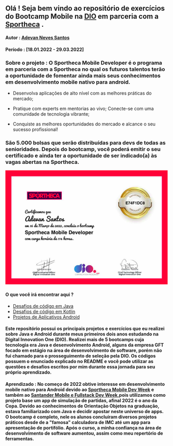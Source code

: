 ## Olá ! Seja bem vindo ao repositório de exercícios do Bootcamp Mobile na [DIO](https://dio.me/sign-up?ref=WDIQVSHDCK) em parceria com a [Sportheca](https://sportheca.io/ptbr/) .

#### Autor : [Adevan Neves Santos](https://www.linkedin.com/in/adevan-neves-santos/)
#### Período : [18.01.2022 -  29.03.2022]

### Sobre o projeto : O Sportheca Mobile Developer é o programa em parceria com a Sportheca no qual os futuros talentos terão a oportunidade de fomentar ainda mais seus conhecimentos em desenvolvimento mobile nativo para android.

- Desenvolva aplicações de alto nível com as melhores práticas do mercado;

- Pratique com experts em mentorias ao vivo;
Conecte-se com uma comunidade de tecnologia vibrante;
- Conquiste as melhores oportunidades do mercado e alcance o seu sucesso profissional!

### São 5.000 bolsas que serão distribuídas para devs de todas as senioridades. Depois do bootcamp, você poderá emitir o seu certificado e ainda ter a oportunidade de ser indicado(a) às vagas abertas na Sportheca.

![Alter text](./img/sportheca-mobile-developer-2022.png)

#### O que você irá encontrar aqui ?

- [Desafios de código em Java](./Conteudos/Java-Developer-Desafios-de-Codigo/README.md)
- [Desafios de código em Kotlin](./Conteudos/Desafios-Kotlin-Santander/README.md)
- [Projetos de Aplicativos Android](./Conteudos/Projetos-App/README.md)

#### Este repositório possui os principais projetos e exercícios que eu realizei sobre Java e Android durante meus primeiros dois anos estudando na Digital Innovation One (DIO). Realizei mais de 5 bootcamps cuja tecnologia era Java e desenvolvimento Android, alguns da empresa GFT focado em estágio na área de desenvolvimento de software, porém não fui chamado para o prosseguimento de seleção pela DIO. Os códigos possuem o enunciado explicado no README e você pode utilizar as questões e desafios escritos por mim durante essa jornada para seu próprio aprendizado. 

#### Aprendizado : No começo de 2022 obtive interesse em desenvolvimento mobile nativo para Android devido ao [Sportheca Mobile Dev Week](https://www.dio.me/dev-week/sportheca/mobile) e também ao [Santander Mobile e Fullstack Dev Week](https://www.dio.me/dev-week/santander/bootcamps),pois utilizamos como projeto base um app de simulação de partidas, afinal 2022 é o ano da Copa. Devido ao conhecimentos de Orientação Objetos na graduação, estava familiarizado com Java e decidir apostar neste universo de apps. O bootcamp é completo, nele os alunos concluíram diversos projetos práticos desde de a "famosa" calculadora de IMC até um app para apresentação de portifólio. Após o curso, a minha confiança na área de desenvolvimento de software aumentou, assim como meu repertório de ferramentas.
